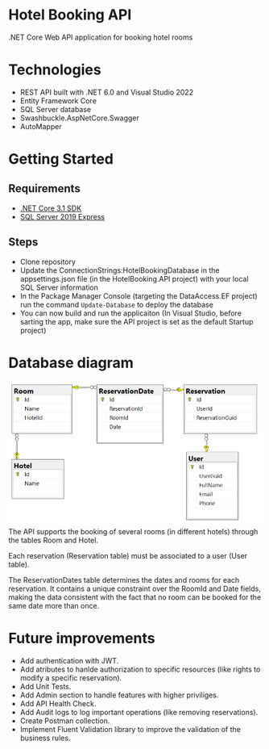 # Hotel Booking API
.NET Core Web API application for booking hotel rooms

# Technologies
- REST API built with .NET 6.0 and Visual Studio 2022
- Entity Framework Core 
- SQL Server database
- Swashbuckle.AspNetCore.Swagger
- AutoMapper

# Getting Started
## Requirements
- [.NET Core 3.1 SDK](https://dotnet.microsoft.com/en-us/download/dotnet/3.1)
- [SQL Server 2019 Express](https://www.microsoft.com/en-us/sql-server/sql-server-downloads)

## Steps
- Clone repository
- Update the ConnectionStrings:HotelBookingDatabase in the appsettings.json file (in the HotelBooking.API project) with your local SQL Server information
- In the Package Manager Console (targeting the DataAccess.EF project) run the command ``Update-Database`` to deploy the database
- You can now build and run the applicaiton (In Visual Studio, before sarting the app, make sure the API project is set as the default Startup project) 

# Database diagram

<img src="Documentation/DB_Diagram.PNG" alt="Database Diagram" width="600"/><br>
The API supports the booking of several rooms (in different hotels) through the tables Room and Hotel.

Each reservation (Reservation table) must be associated to a user (User table).

The ReservationDates table determines the dates and rooms for each reservation. It contains a unique constraint over the RoomId and Date fields, making the data consistent with the fact that no room can be booked for the same date more than once.

# Future improvements
- Add authentication with JWT.
- Add atributes to hanlde authorization to specific resources (like rights to modify a specific reservation).
- Add Unit Tests.
- Add Admin section to handle features with higher priviliges.
- Add API Health Check.
- Add Audit logs to log important operations (like removing reservations).
- Create Postman collection.
- Implement Fluent Validation library to improve the validation of the business rules.

